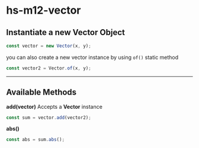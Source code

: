 # hs-m12-vector

## Instantiate a new Vector Object

```js
const vector = new Vector(x, y);
```

you can also create a new vector instance by using `of()` static method

```js
const vector2 = Vector.of(x, y);
```

---

## Available Methods

**add(vector)**
Accepts a **Vector** instance

```js
const sum = vector.add(vector2);
```

**abs()**

```js
const abs = sum.abs();
```
